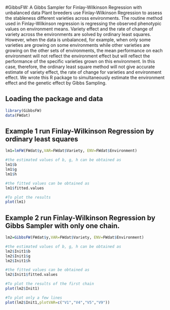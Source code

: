 #GibbsFW: A Gibbs Sampler for Finlay-Wilkinson Regression with unbalanced data
Plant breeders use Finlay-Wilkinson Regression to assess the stableness different varieties across environments. The routine method used in Finlay-Wilkinson regression is regressing the observed phenotypic values on environment means. Variety effect and the rate of change of variety across the environments are solved by ordinary least squares. However, when the data is unbalanced, for example, when only some varieties are growing on some environments while other varieties are growing on the other sets of environments, the mean performance on each environment will not reflect the environment effect but will reflect the performance of the specific varieties grown on this environment. In this case, therefore, the ordinary least square method will not give accurate estimate of variety effect, the rate of change for varieties and environment effect.
We wrote this R package to simultaneously estimate the environment effect and the genetic effect by Gibbs Sampling.  


## Loading the package and data
```R
library(GibbsFW)
data(FWdat)
```

## Example 1 run Finlay-Wilkinson Regression by ordinary least squares
```R
lm1=lmFW(FWdat$y,VAR=FWdat$Variety, ENV=FWdat$Environment)

#the estimated values of b, g, h can be obtained as 
lm1$b
lm1$g
lm1$h

#the fitted values can be obtained as
lm1$fitted.values

#To plot the results
plot(lm1)

```

## Example 2 run Finlay-Wilkinson Regression by Gibbs Sampler with only one chain.

```R
lm2=GibbsFW(FWdat$y,VAR=FWdat$Variety, ENV=FWdat$Environment)

#the estimated values of b, g, h can be obtained as 
lm2$Init1$b
lm2$Init1$g
lm2$Init1$h

#the fitted values can be obtained as
lm2$Init1$fitted.values

#To plot the results of the first chain
plot(lm2$Init1)

#To plot only a few lines 
plot(lm2$Init1,plotVAR=c("V1","V4","V5","V9"))

```
